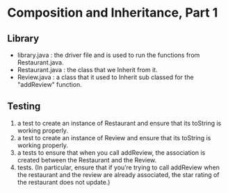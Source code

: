 # Composition and Inheritance, Part 1

 ## Library 

* library.java : the driver file and is used to run the functions from Restaurant.java. 
* Restaurant.java : the class that we Inherit from it. 
* Review.java : a class that it used to Inherit sub classed for the "addReview" function. 


## Testing 

1. a test to create an instance of Restaurant and ensure that its toString is working properly.
2. a test to create an instance of Review and ensure that its toString is working properly. 
3. a  tests to ensure that when you call addReview, the association is created between the Restaurant and the Review.
4. tests. (In particular, ensure that if you’re trying to call addReview when the restaurant and the review are already associated, the star rating of the restaurant does not update.)
